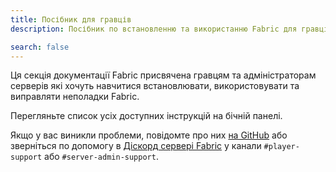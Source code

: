 ```yaml
---
title: Посібник для гравців
description: Посібник по встановленню та використанню Fabric для гравців та адміністраторів серверів.

search: false
---
```


Ця секція документації Fabric присвячена гравцям та адміністраторам серверів які хочуть навчитися встановлювати, використовувати та виправляти неполадки Fabric.

Перегляньте список усіх доступних інструкцій на бічній панелі.

Якщо у вас виникли проблеми, повідомте про них [на GitHub](https://github.com/FabricMC/fabric-docs) або зверніться по допомогу в [Діскорд сервері Fabric](https://discord.gg/v6v4pMv) у канали `#player-support` або `#server-admin-support`.
